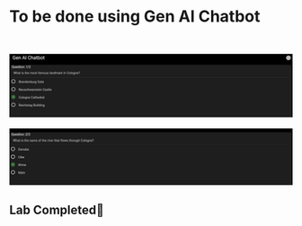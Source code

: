 # **To be done using Gen AI Chatbot**

&nbsp;

![alt text](Cologne_1.png)
&nbsp;
![alt text](Cologne_2.png)

## Lab Completed🎉